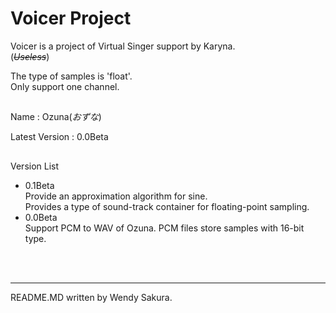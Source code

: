 <h1>Voicer Project</h1>

Voicer is a project of Virtual Singer support by Karyna.
<br>
(<del>*Useless*</del>)
<br>

The type of samples is 'float'.
<br>
Only support one channel.
##

<p>Name : Ozuna(<I>おずな</I>)</p>

<p>Latest Version : 0.0Beta</p>

##
Version List
<br>
<ul>
<li>0.1Beta</li>
Provide an approximation algorithm for sine.
<br>
Provides a type of sound-track container for floating-point sampling.
<li>0.0Beta</li>
Support PCM to WAV of Ozuna.
PCM files store samples with 16-bit type.
</ul>
<br>
<br>

<hr>

README.MD written by Wendy Sakura.
